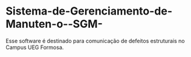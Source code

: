 # Sistema-de-Gerenciamento-de-Manuten-o--SGM-
Esse software é destinado para comunicação de defeitos estruturais no Campus UEG Formosa. 
